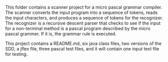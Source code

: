 This folder contains a scanner project for a micro pascal grammar compiler. The scanner converts the input program into a sequence of tokens, reads the input characters, and produces a sequence of tokens for the recognizer. The recognizer is a recursive descent parser that checks to see if the input for a non-terminal method is a pascal program described by the micro pascal grammer. If it is, the grammar rule is executed.

This project contains a README.md, six java class files, two versions of the SDD, a jflex file, three pascal test files, and it will contain one input text file for testing.
